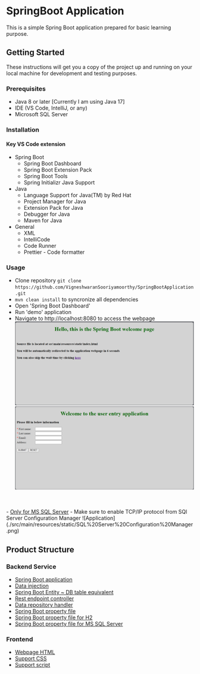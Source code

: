 # SpringBoot Application
This is a simple Spring Boot application prepared for basic learning purpose.

## Getting Started

These instructions will get you a copy of the project up and running on your local machine for development and testing purposes.

### Prerequisites
- Java 8 or later [Currently I am using Java 17]
- IDE (VS Code, IntelliJ, or any)
- Microsoft SQL Server

### Installation
#### Key VS Code extension
- Spring Boot
    - Spring Boot Dashboard
    - Spring Boot Extension Pack
    - Spring Boot Tools
    - Spring Initializr Java Support
- Java
    - Language Support for Java(TM) by Red Hat
    - Project Manager for Java
    - Extension Pack for Java
    - Debugger for Java
    - Maven for Java
- General
    - XML
    - IntelliCode
    - Code Runner
    - Prettier - Code formatter

### Usage
- Clone repository `git clone https://github.com/VigneshwaranSooriyamoorthy/SpringBootApplication.git`
- `mvn clean install` to syncronize all dependencies
- Open 'Spring Boot Dashboard'
- Run 'demo' application
- Navigate to http://localhost:8080 to access the webpage
![Welcome Page](./src/main/resources/static/Welcome%20Page.png)
![Application](./src/main/resources/static/Application%20Page.png)
<br>
<br>
- <u>Only for MS SQL Server</u> - Make sure to enable TCP/IP protocol from SQl Server Configuration Manager ![Application](./src/main/resources/static/SQL%20Server%20Configuration%20Manager.png)

## Product Structure
### Backend Service
- [Spring Boot application](./src/main/java/com/example/demo/DemoApplication.java)
- [Data injection](./src/main/java/com/example/demo/LoadSampleData.java)
- [Spring Boot Entity ~ DB table equivalent](./src/main/java/com/example/demo/User.java)
- [Rest endpoint controller](./src/main/java/com/example/demo/UserController.java)
- [Data repository handler](./src/main/java/com/example/demo/UserRepository.java)
- [Spring Boot property file](./src/main/resources/application.yaml)
- [Spring Boot property file for H2](./src/main/resources/application-h2.yaml)
- [Spring Boot property file for MS SQL Server](./src/main/resources/application-mssql.yaml)

### Frontend
- [Webpage HTML](./src/main/resources/static/webpage/demo.html)
- [Support CSS](./src/main/resources/static/webpage/css/demo.css)
- [Support script](./src/main/resources/static/webpage/js/post-user-info.js)